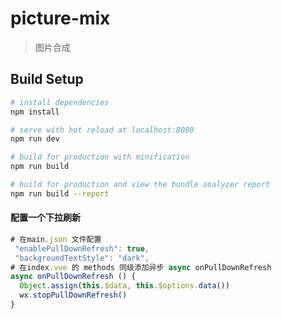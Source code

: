 # picture-mix

> 图片合成

## Build Setup

``` bash
# install dependencies
npm install

# serve with hot reload at localhost:8080
npm run dev

# build for production with minification
npm run build

# build for production and view the bundle analyzer report
npm run build --report
```
#### 配置一个下拉刷新
``` javascript
# 在main.json 文件配置
 "enablePullDownRefresh": true,
 "backgroundTextStyle": "dark",
# 在index.vue 的 methods 同级添加异步 async onPullDownRefresh
async onPullDownRefresh () {
  Object.assign(this.$data, this.$options.data())
  wx.stopPullDownRefresh()
}
```
